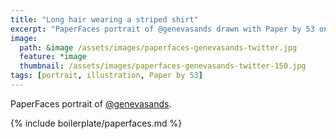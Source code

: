 ```yaml
---
title: "Long hair wearing a striped shirt"
excerpt: "PaperFaces portrait of @genevasands drawn with Paper by 53 on an iPad."
image: 
  path: &image /assets/images/paperfaces-genevasands-twitter.jpg 
  feature: *image
  thumbnail: /assets/images/paperfaces-genevasands-twitter-150.jpg
tags: [portrait, illustration, Paper by 53]
---
```


PaperFaces portrait of [@genevasands](http://twitter.com/genevasands).

{% include boilerplate/paperfaces.md %}
